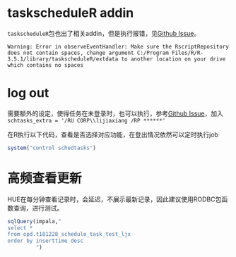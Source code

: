 
# taskscheduleR addin

`taskscheduleR`包也出了相关addin，但是执行报错，见[Github
Issue](https://github.com/bnosac/taskscheduleR/issues/61)。

    Warning: Error in observeEventHandler: Make sure the RscriptRepository does not contain spaces, change argument C:/Program Files/R/R-3.5.1/library/taskscheduleR/extdata to another location on your drive which contains no spaces

# log out

需要额外的设定，使得任务在未登录时，也可以执行，参考[Github
Issue](https://github.com/bnosac/taskscheduleR/issues/44)，加入`schtasks_extra
= '/RU CORP\\lijiaxiang /RP ******'`

在R执行以下代码，查看是否选择对应功能，在登出情况依然可以定时执行job

``` r
system("control schedtasks")
```

# 高频查看更新

HUE在每分钟查看记录时，会延迟，不展示最新记录，因此建议使用RODBC包函数查询，进行测试。

``` r
sqlQuery(impala,"
select *
from opd.t181228_schedule_task_test_ljx
order by inserttime desc
         ")
```
